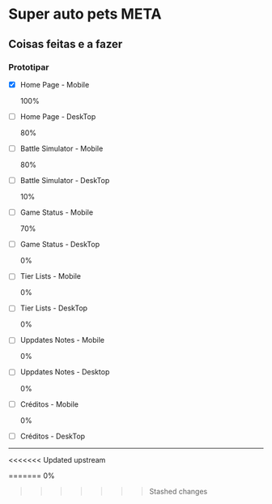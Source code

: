 # Super auto pets META

## Coisas feitas e a fazer 
### Prototipar

- [x] Home Page - Mobile

  100%

- [ ] Home Page - DeskTop

  80%

- [ ] Battle Simulator - Mobile

  80%

- [ ] Battle Simulator - DeskTop

  10%

- [ ] Game Status - Mobile

  70%

- [ ] Game Status - DeskTop

  0%

- [ ] Tier Lists - Mobile

  0%

- [ ] Tier Lists - DeskTop

  0%

- [ ] Uppdates Notes - Mobile

  0%

- [ ] Uppdates Notes - Desktop

  0%

- [ ] Créditos - Mobile

  0%

- [ ] Créditos - DeskTop
___

<<<<<<< Updated upstream
  
=======
  0%

  
>>>>>>> Stashed changes
